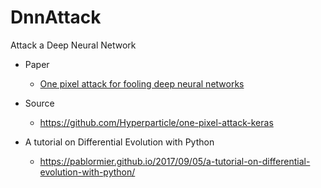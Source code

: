 # DnnAttack
Attack a Deep Neural Network

* Paper
   * [One pixel attack for fooling deep neural networks](https://arxiv.org/abs/1710.08864)

* Source
   * https://github.com/Hyperparticle/one-pixel-attack-keras


* A tutorial on Differential Evolution with Python
   * https://pablormier.github.io/2017/09/05/a-tutorial-on-differential-evolution-with-python/
